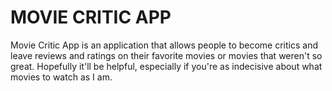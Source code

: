 # MOVIE CRITIC APP

Movie Critic App is an application that allows people to become critics and leave reviews and ratings on their favorite movies or movies that weren't so great. Hopefully it'll be helpful, especially if you're as indecisive about what movies to watch as I am.
